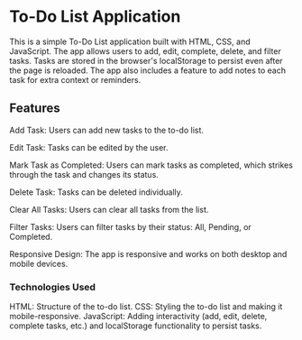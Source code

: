 # To-Do List Application

This is a simple To-Do List application built with HTML, CSS, and JavaScript. The app allows users to add, edit, complete, delete, and filter tasks. Tasks are stored in the browser's localStorage to persist even after the page is reloaded. The app also includes a feature to add notes to each task for extra context or reminders.

## Features
Add Task: Users can add new tasks to the to-do list.

Edit Task: Tasks can be edited by the user.

Mark Task as Completed: Users can mark tasks as completed, which strikes through the task and changes its status.

Delete Task: Tasks can be deleted individually.

Clear All Tasks: Users can clear all tasks from the list.

Filter Tasks: Users can filter tasks by their status: All, Pending, or Completed.

Responsive Design: The app is responsive and works on both desktop and mobile devices.

### Technologies Used
HTML: Structure of the to-do list.
CSS: Styling the to-do list and making it mobile-responsive.
JavaScript: Adding interactivity (add, edit, delete, complete tasks, etc.) and localStorage functionality to persist tasks.
